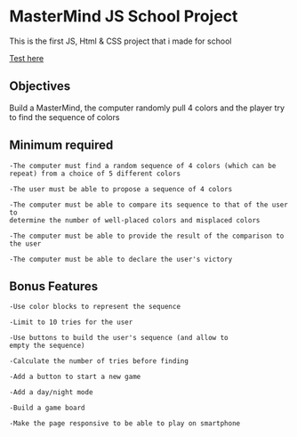 # MasterMind JS School Project
This is the first JS, Html & CSS project that i made for school

<a href="https://lance1ot0.github.io/master-mind-JS/">Test here </a>

## Objectives
Build a MasterMind, the computer randomly pull 4 colors and the player try to find the sequence of colors

## Minimum required
```
-The computer must find a random sequence of 4 colors (which can be
repeat) from a choice of 5 different colors

-The user must be able to propose a sequence of 4 colors

-The computer must be able to compare its sequence to that of the user to
determine the number of well-placed colors and misplaced colors

-The computer must be able to provide the result of the comparison to the user

-The computer must be able to declare the user's victory

```

## Bonus Features
```
-Use color blocks to represent the sequence

-Limit to 10 tries for the user

-Use buttons to build the user's sequence (and allow to
empty the sequence)

-Calculate the number of tries before finding

-Add a button to start a new game

-Add a day/night mode

-Build a game board

-Make the page responsive to be able to play on smartphone